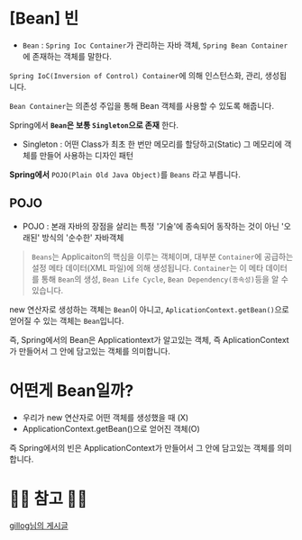 # [Bean] 빈

- ``Bean`` : ``Spring Ioc Container``가 관리하는 자바 객체, ``Spring Bean Container``에 존재하는 객체를 말한다.

``Spring IoC(Inversion of Control) Container``에 의해 인스턴스화, 관리, 생성됩니다.

``Bean Container``는 의존성 주입을 통해 Bean 객체를 사용할 수 있도록 해줍니다.

Spring에서 **``Bean``은 보통 ``Singleton``으로 존재** 한다.

- Singleton : 어떤 Class가 최초 한 번만 메모리를 할당하고(Static) 그 메모리에 객체를 만들어 사용하는 디자인 패턴

**Spring에서** ``POJO(Plain Old Java Object)``를 ``Beans`` 라고 부릅니다.

## POJO
- POJO : 본래 자바의 장점을 살리는 특정 '기술'에 종속되어 동작하는 것이 아닌 '오래된' 방식의 '순수한' 자바객체

> ``Beans``는 Applicaiton의 핵심을 이루는 객체이며, 대부분 
      ``Container``에 공급하는 설정 메타 데이터(XML 파일)에 의해 생성됩니다.
      ``Container``는 이 메타 데이터를 통해 ``Bean``의 생성, ``Bean Life Cycle``, ``Bean Dependency(종속성)``등을 알 수 있습니다.

new 연산자로 생성하는 객체는 ``Bean``이 아니고, ``AplicationContext.getBean()``으로 얻어질 수 있는 객체는 ``Bean``입니다.

즉, Spring에서의 Bean은 Applicationtext가 알고있는 객체, 즉 AplicationContext가 만들어서 그 안에 담고있는 객체를 의미합니다.

# 어떤게 Bean일까?

- 우리가 new 연산자로 어떤 객체를 생성했을 때 (X)
- ApplicationContext.getBean()으로 얻어진 객체(O)

즉 Spring에서의 빈은 ApplicationContext가 만들어서 그 안에 담고있는 객체를 의미합니다.


# 🙆‍♂️ 참고 🙇‍♂️

[gillog님의 게시글](https://velog.io/@gillog/Spring-Bean-%EC%A0%95%EB%A6%AC)

